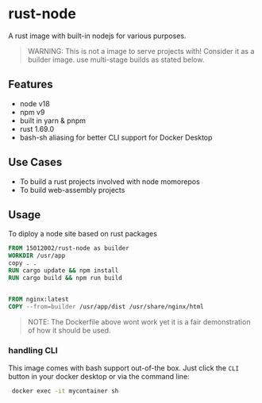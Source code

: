 # rust-node

A rust image with built-in nodejs for various purposes.

> WARNING: This is not a image to serve projects with! Consider it as a builder image. use multi-stage builds as stated below.

## Features

- node v18
- npm v9
- built in yarn & pnpm
- rust 1.69.0
- bash-sh aliasing for better CLI support for Docker Desktop

## Use Cases

- To build a rust projects involved with node momorepos
- To build web-assembly projects

## Usage

To diploy a node site based on rust packages

```Dockerfile
FROM 15012002/rust-node as builder
WORKDIR /usr/app
copy . .
RUN cargo update && npm install
RUN cargo build && npm run build


FROM nginx:latest
COPY --from=builder /usr/app/dist /usr/share/nginx/html
```

> NOTE: The Dockerfile above wont work yet it is a fair demonstration of how it should be used.

### handling CLI

This image comes with bash support out-of-the box.
Just click the `CLI` button in your docker desktop or via the command line:

```bash
 docker exec -it mycontainer sh
```
